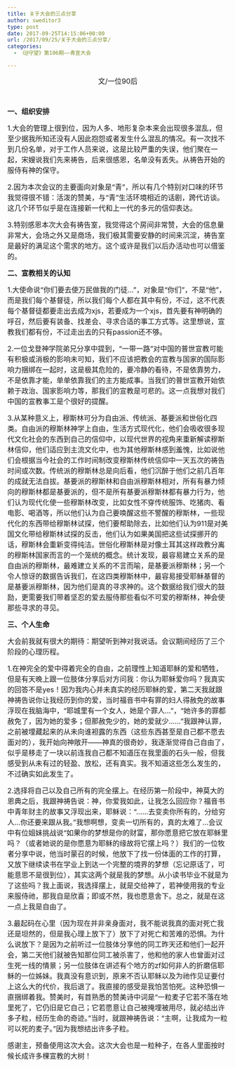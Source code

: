 ```yaml
---
title: 关于大会的三点分享
author: sweditor3
type: post
date: 2017-09-25T14:15:06+00:00
url: /2017/09/25/关于大会的三点分享/
categories:
  - 《@守望》第106期——青宣大会

---
```

<p style="text-align: center;">
  <span style="font-size: 12pt;">文/一位90后</span>
</p>

&nbsp;

<span style="font-size: 12pt;"><strong>一、组织安排</strong></span>

<span style="font-size: 12pt;">1.大会的管理上很到位，因为人多、地形复杂本来会出现很多混乱，但至少据我所知还没有人因此抱怨或者发生什么混乱的情况。有一次找不到几份名单，对于工作人员来说，这是比较严重的失误，他们聚在一起，宋嫂说我们先来祷告，后来很感恩，名单没有丢失。从祷告开始的服侍有神的保守。</span>

<span style="font-size: 12pt;">2.因为本次会议的主要面向对象是“青”，所以有几个特别对口味的环节我觉得很不错：活泼的赞美，与“青”生活环境相近的话剧，跨代访谈。这几个环节似乎是在连接新一代和上一代的多元的信仰表达。</span>

<span style="font-size: 12pt;">3.特别感恩本次大会有祷告室，我觉得这个房间非常赞，大会的信息量非常大，会场之外又是商场，我们极其需要安静的时间来沉淀，祷告室是最好的满足这个需求的地方。这个或许是我们以后办活动也可以借鉴的。</span>

<span style="font-size: 12pt;"><strong>二、宣教相关的认知</strong></span>

<span style="font-size: 12pt;">1.大使命说“你们要去使万民做我的门徒&#8230;”，对象是“你们”，不是“他”，而是我们每个基督徒，所以我们每个人都在其中有份，不过，这不代表每个基督徒都要走出去成为xjs，若要成为一个xjs，首先要有神明确的呼召，然后要有装备、找差会、寻求合适的事工方式等。这里想说，宣教我们都有份，不过走出去的只有passion还不够。</span>

<span style="font-size: 12pt;">2.一位戈登神学院弟兄分享中提到，“一带一路”对中国的普世宣教可能有积极或消极的影响未可知，我们不应该把教会的宣教与国家的国际影响力捆绑在一起时，这是极其危险的，要冷静的看待，不是依靠势力，不是依靠才能，单单依靠我们的主方能成事。当我们的普世宣教开始依赖于政治、国家影响力等，那我们的宣教是可悲的。这一点我想对我们中国的宣教事工是个很好的提醒。</span>

<span style="font-size: 12pt;">3.从某种意义上，穆斯林可分为自由派、传统派、基要派和世俗化四类。自由派的穆斯林神学上自由，生活方式现代化，他们会吸收很多现代文化社会的东西到自己的信仰中，以现代世界的视角来重新解读穆斯林信仰，他们适应到主流文化中，也为其他穆斯林感到羞愧，比如说他们会根据当今社会的工作时间制改变穆斯林传统信仰中一天五次的祷告时间或次数。传统派的穆斯林总是向后看，他们沉醉于他们之前几百年的成就无法自拔。基要派的穆斯林和自由派穆斯林相对，所有有暴力倾向的穆斯林都是基要派的，但不是所有基要派穆斯林都有暴力行为，他们认为现代化使一些穆斯林改变，比如女性不穿传统服饰、吃猪肉、看电影、喝酒等，所以他们认为自己要唤醒这些不警醒的穆斯林，一些现代化的东西带给穆斯林试探，他们要帮助除去，比如他们认为911是对美国文化带给穆斯林试探的反击，他们认为如果美国把这些试探挪开的话，穆斯林会重新变得纯洁。世俗化穆斯林是对像土耳其这样政教分离的穆斯林国家而言的一个笼统的概念。统计发现，最容易建立关系的是自由派的穆斯林，最难建立关系的不言而喻，是基要派穆斯林；另一个令人惊讶的数据告诉我们，在这四类穆斯林中，最容易接受耶稣基督的是基要派穆斯林，因为他们是真的寻求神的。这个数据给我们很大的鼓励，更需要我们带着坚忍的爱去服侍那些看似不可爱的穆斯林，神会使那些寻求的寻见。</span>

<span style="font-size: 12pt;"><strong>三、个人生命</strong></span>

<span style="font-size: 12pt;">大会前我就有很大的期待：期望听到神对我说话。会议期间经历了三个阶段的心理历程。</span>

<span style="font-size: 12pt;">1.在神完全的爱中得着完全的自由，之前理性上知道耶稣的爱和牺牲，但是有天晚上跟一位肢体分享后对方问我：你认为耶稣爱你吗？我真实的回答不是yes！因为我内心并未真实的经历耶稣的爱，第二天我就跟神祷告说你让我经历到你的爱，当时福音书中有罪的妇人得赦免的故事浮现在我脑海中，“耶城里有一个女人，她是个罪人&#8230;”，“她许多的罪都赦免了，因为她的爱多；但那赦免少的，她的爱就少……”我跟神认罪，之前被埋藏起来的从未向谁袒露的东西（这些东西甚至是自己都不愿去面对的），我开始向神敞开——神真的很奇妙，我逐渐觉得自己自由了，似乎是移走了一块以前连我自己都不知道压在我里面的石头一般，但我感受到从未有过的轻盈、放松，还有真实。我不知道这些怎么发生的，不过确实如此发生了。</span>

<span style="font-size: 12pt;">2.选择将自己以及自己所有的完全摆上。在经历第一阶段中，神莫大的恩典之后，我跟神祷告说：神，你爱我如此，让我怎么回应你？福音书中青年财主的故事又浮现出来，耶稣说：“……去变卖你所有的，分给穷人&#8230;你还要来跟从我。”我想啊想，变卖一切所有的，真的太难了&#8230;会议中有位姐妹挑战说“如果你的梦想是你的财富，那你愿意把它放在耶稣里吗？（或者她说的是你愿意为耶稣的缘故将它摆上吗？）我们的一位牧者分享中说，他当时蒙召的时候，他放下了找一份体面的工作的打算，又放下继续读书在学业上到达一个完整的境界的梦想（忘记原话了，可能意思不是很到位），其实这两个就是我的梦想。从小读书毕业不就是为了这些吗？我上面说，我选择摆上，就是交给神了，若神使用我的专业来服侍祂，那我自是欣喜；即或不然，我也愿意舍下。总之，就是在这一点上我是自由了。</span>

<span style="font-size: 12pt;">3.最起码在心里（因为现在并非亲身面对，我不能说我真的面对死亡我还是坦然的，但是我心理上放下了）放下了对死亡和苦难的恐惧。为什么说放下？是因为之前听过一位肢体分享他的同工昨天还和他们一起开会，第二天他们就被告知那位同工被杀害了，他和他的家人也曾面对过生死一线的情景；另一位肢体在讲述有个地方的zf如何非人的折磨信耶稣的一位姊妹。我真没有意识到，原来不否认耶稣以及为祂作见证要付上这么大的代价，我后退了。我直接的感受是我怕苦怕死。这种恐惧一直捆绑着我。赞美时，有首熟悉的赞美诗中词是“一粒麦子它若不落在地里死了，它仍旧是它自己；它若愿意让自己被掩埋被用尽，就必结出许多子粒，经历生命的奇迹。”当时，就跟神祷告说：“主啊，让我成为一粒可以死的麦子。”因为我想结出许多子粒。</span>

<span style="font-size: 12pt;">感谢主，预备使用这次大会。这次大会也是一粒种子，在各人里面按时候长成许多棵宣教的大树！</span>

&nbsp;